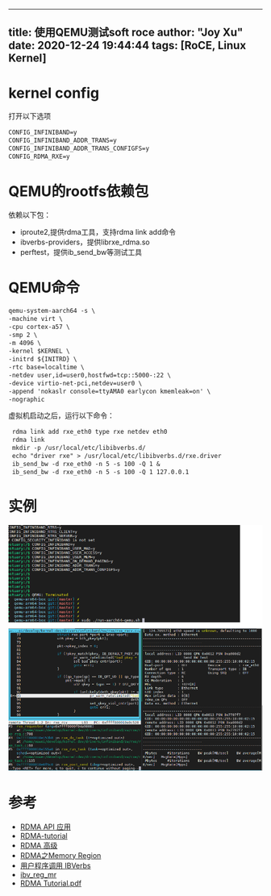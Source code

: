 
---
title: 使用QEMU测试soft roce
author: "Joy Xu"
date: 2020-12-24 19:44:44
tags: [RoCE, Linux Kernel]
---

# kernel config

打开以下选项

	CONFIG_INFINIBAND=y
	CONFIG_INFINIBAND_ADDR_TRANS=y
	CONFIG_INFINIBAND_ADDR_TRANS_CONFIGFS=y
	CONFIG_RDMA_RXE=y

# QEMU的rootfs依赖包

依赖以下包：

* iproute2,提供rdma工具，支持rdma link add命令
* ibverbs-providers，提供librxe_rdma.so
* perftest，提供ib_send_bw等测试工具

# QEMU命令

	qemu-system-aarch64 -s \
	-machine virt \
	-cpu cortex-a57 \
	-smp 2 \
	-m 4096 \
	-kernel $KERNEL \
	-initrd ${INITRD} \
	-rtc base=localtime \
	-netdev user,id=user0,hostfwd=tcp::5000-:22 \
	-device virtio-net-pci,netdev=user0 \
	-append 'nokaslr console=ttyAMA0 earlycon kmemleak=on' \
	-nographic

 虚拟机启动之后，运行以下命令：

	 rdma link add rxe_eth0 type rxe netdev eth0
	 rdma link
	 mkdir -p /usr/local/etc/libibverbs.d/
	 echo "driver rxe" > /usr/local/etc/libibverbs.d/rxe.driver
	 ib_send_bw -d rxe_eth0 -n 5 -s 100 -Q 1 &
	 ib_send_bw -d rxe_eth0 -n 5 -s 100 -Q 1 127.0.0.1

# 实例

![soft RDMA运行实例](/images/soft_rdma.gif)
![soft RDMA调试实例](/images/soft_roce_debug.PNG)

# 参考

* [RDMA API 应用](https://zhuanlan.zhihu.com/p/481256797)
* [RDMA-tutorial](https://github.com/StarryVae/RDMA-tutorial)
* [RDMA 高级](https://zhuanlan.zhihu.com/p/567720023)
* [RDMA之Memory Region](https://zhuanlan.zhihu.com/p/156975042)
* [用户程序调用 IBVerbs](https://gwzlchn.github.io/202208/rdma-stack-02/)
* [ibv_reg_mr](https://www.rdmamojo.com/2012/09/07/ibv_reg_mr/)
* [RDMA Tutorial.pdf](https://netdevconf.info/0x16/slides/40/)
